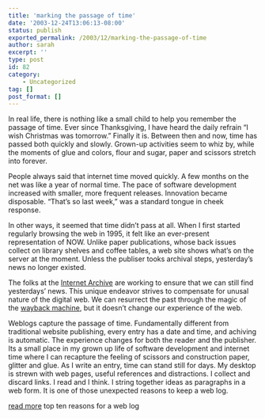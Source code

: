 ```yaml
---
title: 'marking the passage of time'
date: '2003-12-24T13:06:13-08:00'
status: publish
exported_permalink: /2003/12/marking-the-passage-of-time
author: sarah
excerpt: ''
type: post
id: 82
category:
    - Uncategorized
tag: []
post_format: []
---
```

In real life, there is nothing like a small child to help you remember the passage of time. Ever since Thanksgiving, I have heard the daily refrain “I wish Christmas was tomorrow.” Finally it is. Between then and now, time has passed both quickly and slowly. Grown-up activities seem to whiz by, while the moments of glue and colors, flour and sugar, paper and scissors stretch into forever.

People always said that internet time moved quickly. A few months on the net was like a year of normal time. The pace of software development increased with smaller, more frequent releases. Innovation became disposable. “That’s so last week,” was a standard tongue in cheek response.

In other ways, it seemed that time didn’t pass at all. When I first started regularly browsing the web in 1995, it felt like an ever-present representation of NOW. Unlike paper publications, whose back issues collect on library shelves and coffee tables, a web site shows what’s on the server at the moment. Unless the publiser tooks archival steps, yesterday’s news no longer existed.

The folks at the [Internet Archive](http://www.archive.org/) are working to ensure that we can still find yesterdays’ news. This unique endeavor strives to compensate for unusal nature of the digital web. We can resurrect the past through the magic of the [wayback machine](http://www.archive.org/web/web.php), but it doesn’t change our experience of the web.

Weblogs capture the passage of time. Fundamentally different from traditional website publishing, every entry has a date and time, and achiving is automatic. The experience changes for both the reader and the publisher. Its a small place in my grown up life of software development and internet time where I can recapture the feeling of scissors and construction paper, glitter and glue. As I write an entry, time can stand still for days. My desktop is strewn with web pages, useful references and distractions. I collect and discard links. I read and I think. I string together ideas as paragraphs in a web form. It is one of those unexpected reasons to keep a web log.

[read more](https://www.ultrasaurus.com/sarahblog/archives/000063.html) top ten reasons for a web log